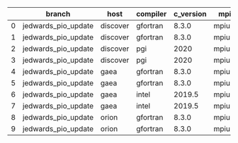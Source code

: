 |    | branch              | host     | compiler   | c_version   | mpi    | m_version   | o_g   | os     | build   | u_pass   | u_fail   | s_pass   | s_fail   | e_pass   | e_fail   |   nuopc_pass |   nuopc_fail | hash                                                                                                                                 | modified            |
|----|---------------------|----------|------------|-------------|--------|-------------|-------|--------|---------|----------|----------|----------|----------|----------|----------|--------------|--------------|--------------------------------------------------------------------------------------------------------------------------------------|---------------------|
|  0 | jedwards_pio_update | discover | gfortran   | 8.3.0       | mpiuni | none        | O     | Linux  | Fail    | fail     | fail     | fail     | fail     | fail     | fail     |            0 |           50 | [artifacts](https://github.com/esmf-org/esmf-test-artifacts/tree/discover/jedwards_pio_update/discover/gfortran/8.3.0/O/mpiuni/none) | 02/18/2022_15:32:10 |
|  1 | jedwards_pio_update | discover | gfortran   | 8.3.0       | mpiuni | none        | g     | Linux  | Fail    | fail     | fail     | fail     | fail     | fail     | fail     |            0 |           50 | [artifacts](https://github.com/esmf-org/esmf-test-artifacts/tree/discover/jedwards_pio_update/discover/gfortran/8.3.0/g/mpiuni/none) | 02/18/2022_15:32:10 |
|  2 | jedwards_pio_update | discover | pgi        | 2020        | mpiuni | none        | O     | Linux  | Fail    | fail     | fail     | fail     | fail     | fail     | fail     |            0 |           50 | [artifacts](https://github.com/esmf-org/esmf-test-artifacts/tree/discover/jedwards_pio_update/discover/pgi/2020/O/mpiuni/none)       | 02/18/2022_15:32:10 |
|  3 | jedwards_pio_update | discover | pgi        | 2020        | mpiuni | none        | g     | Linux  | Fail    | fail     | fail     | fail     | fail     | fail     | fail     |            0 |           50 | [artifacts](https://github.com/esmf-org/esmf-test-artifacts/tree/discover/jedwards_pio_update/discover/pgi/2020/g/mpiuni/none)       | 02/18/2022_15:32:10 |
|  4 | jedwards_pio_update | gaea     | gfortran   | 8.3.0       | mpiuni | none        | O     | Unicos | Fail    | fail     | fail     | fail     | fail     | fail     | fail     |            0 |           50 | [artifacts](https://github.com/esmf-org/esmf-test-artifacts/tree/gaea/jedwards_pio_update/gaea/gfortran/8.3.0/O/mpiuni/none)         | 02/18/2022_15:32:32 |
|  5 | jedwards_pio_update | gaea     | gfortran   | 8.3.0       | mpiuni | none        | g     | Unicos | Fail    | fail     | fail     | fail     | fail     | fail     | fail     |            0 |           50 | [artifacts](https://github.com/esmf-org/esmf-test-artifacts/tree/gaea/jedwards_pio_update/gaea/gfortran/8.3.0/g/mpiuni/none)         | 02/18/2022_15:32:32 |
|  6 | jedwards_pio_update | gaea     | intel      | 2019.5      | mpiuni | none        | O     | Unicos | Fail    | fail     | fail     | fail     | fail     | fail     | fail     |            0 |           50 | [artifacts](https://github.com/esmf-org/esmf-test-artifacts/tree/gaea/jedwards_pio_update/gaea/intel/2019.5/O/mpiuni/none)           | 02/18/2022_15:32:32 |
|  7 | jedwards_pio_update | gaea     | intel      | 2019.5      | mpiuni | none        | g     | Unicos | Fail    | fail     | fail     | fail     | fail     | fail     | fail     |            0 |           50 | [artifacts](https://github.com/esmf-org/esmf-test-artifacts/tree/gaea/jedwards_pio_update/gaea/intel/2019.5/g/mpiuni/none)           | 02/18/2022_15:32:32 |
|  8 | jedwards_pio_update | orion    | gfortran   | 8.3.0       | mpiuni | none        | O     | Linux  | Fail    | fail     | fail     | fail     | fail     | fail     | fail     |            0 |           50 | [artifacts](https://github.com/esmf-org/esmf-test-artifacts/tree/orion/jedwards_pio_update/orion/gfortran/8.3.0/O/mpiuni/none)       | 02/18/2022_15:33:52 |
|  9 | jedwards_pio_update | orion    | gfortran   | 8.3.0       | mpiuni | none        | g     | Linux  | Fail    | fail     | fail     | fail     | fail     | fail     | fail     |            0 |           50 | [artifacts](https://github.com/esmf-org/esmf-test-artifacts/tree/orion/jedwards_pio_update/orion/gfortran/8.3.0/g/mpiuni/none)       | 02/18/2022_15:33:52 |